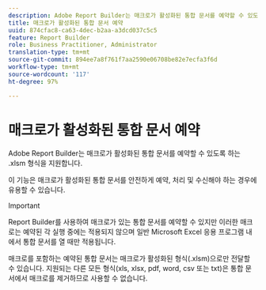 ```yaml
---
description: Adobe Report Builder는 매크로가 활성화된 통합 문서를 예약할 수 있도록 하는 .xlsm 형식을 지원합니다.
title: 매크로가 활성화된 통합 문서 예약
uuid: 874cfac8-ca63-4dec-b2aa-a3dcd037c5c5
feature: Report Builder
role: Business Practitioner, Administrator
translation-type: tm+mt
source-git-commit: 894ee7a8f761f7aa2590e06708be82e7ecfa3f6d
workflow-type: tm+mt
source-wordcount: '117'
ht-degree: 97%

---
```



# 매크로가 활성화된 통합 문서 예약

Adobe Report Builder는 매크로가 활성화된 통합 문서를 예약할 수 있도록 하는 .xlsm 형식을 지원합니다.

이 기능은 매크로가 활성화된 통합 문서를 안전하게 예약, 처리 및 수신해야 하는 경우에 유용할 수 있습니다.

>[!IMPORTANT]
>
>Report Builder를 사용하여 매크로가 있는 통합 문서를 예약할 수 있지만 이러한 매크로는 예약된 각 실행 중에는 적용되지 않으며 일반 Microsoft Excel 응용 프로그램 내에서 통합 문서를 열 때만 적용됩니다.

매크로를 포함하는 예약된 통합 문서는 매크로가 활성화된 형식(.xlsm)으로만 전달할 수 있습니다. 지원되는 다른 모든 형식(xls, xlsx, pdf, word, csv 또는 txt)은 통합 문서에서 매크로를 제거하므로 사용할 수 없습니다.
